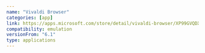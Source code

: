 ```yaml
---
name: "Vivaldi Browser"
categories: [app]
link: https://apps.microsoft.com/store/detail/vivaldi-browser/XP99GVQDX7JPR4?hl=en-us&gl=us
compatibility: emulation
versionFrom: "6.1"
type: applications
---
```


